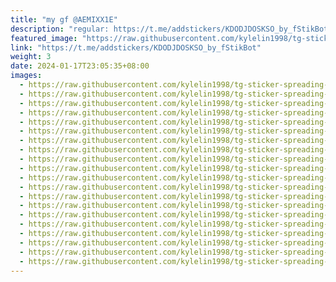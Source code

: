 ```yaml
---
title: "my gf @AEMIXX1E"
description: "regular: https://t.me/addstickers/KDODJDOSKSO_by_fStikBot"
featured_image: "https://raw.githubusercontent.com/kylelin1998/tg-sticker-spreading-worldwide-images/main/img/6f860bd4-44ac-4805-a5dc-a11ce1f19a57.jpg"
link: "https://t.me/addstickers/KDODJDOSKSO_by_fStikBot"
weight: 3
date: 2024-01-17T23:05:35+08:00
images:
  - https://raw.githubusercontent.com/kylelin1998/tg-sticker-spreading-worldwide-images/main/img/6f860bd4-44ac-4805-a5dc-a11ce1f19a57.jpg
  - https://raw.githubusercontent.com/kylelin1998/tg-sticker-spreading-worldwide-images/main/img/f1c5bd06-aef4-4d3e-8336-346c17f3486a.jpg
  - https://raw.githubusercontent.com/kylelin1998/tg-sticker-spreading-worldwide-images/main/img/beb9d6b0-9a82-42d2-9d96-915f369dc71b.jpg
  - https://raw.githubusercontent.com/kylelin1998/tg-sticker-spreading-worldwide-images/main/img/8fb87f3c-a52c-40c7-aa43-c178213a63fa.jpg
  - https://raw.githubusercontent.com/kylelin1998/tg-sticker-spreading-worldwide-images/main/img/7571b4f9-89a6-43c9-bb44-b4109b40e85b.jpg
  - https://raw.githubusercontent.com/kylelin1998/tg-sticker-spreading-worldwide-images/main/img/ae404a78-5b25-41d0-a79b-4577459765db.jpg
  - https://raw.githubusercontent.com/kylelin1998/tg-sticker-spreading-worldwide-images/main/img/ada0fc97-a1fe-401d-b727-a3a9018937eb.jpg
  - https://raw.githubusercontent.com/kylelin1998/tg-sticker-spreading-worldwide-images/main/img/23212e40-dfa7-4797-91bf-d213bcf682d1.jpg
  - https://raw.githubusercontent.com/kylelin1998/tg-sticker-spreading-worldwide-images/main/img/85b4bebb-e01c-4653-9439-e366ba7f9148.jpg
  - https://raw.githubusercontent.com/kylelin1998/tg-sticker-spreading-worldwide-images/main/img/63ad1d52-a184-4df9-83f2-5ac4584ae544.jpg
  - https://raw.githubusercontent.com/kylelin1998/tg-sticker-spreading-worldwide-images/main/img/a822ae33-f9f0-44b3-99e4-9df312e1fe2b.jpg
  - https://raw.githubusercontent.com/kylelin1998/tg-sticker-spreading-worldwide-images/main/img/d0872774-66c1-49f0-b8de-2d0f90d6e0da.jpg
  - https://raw.githubusercontent.com/kylelin1998/tg-sticker-spreading-worldwide-images/main/img/8e4b43cf-6122-4837-9979-c3c7fcde1e04.jpg
  - https://raw.githubusercontent.com/kylelin1998/tg-sticker-spreading-worldwide-images/main/img/d0aa7981-8a2f-428e-a945-55a824e8bb3a.jpg
  - https://raw.githubusercontent.com/kylelin1998/tg-sticker-spreading-worldwide-images/main/img/293399b9-298f-404c-a713-d31e12e6fc30.jpg
  - https://raw.githubusercontent.com/kylelin1998/tg-sticker-spreading-worldwide-images/main/img/778e7c2d-83f8-4f68-823e-4e455a1d2f4f.jpg
  - https://raw.githubusercontent.com/kylelin1998/tg-sticker-spreading-worldwide-images/main/img/7570b1a3-011f-4502-b2b5-39d9db542688.jpg
  - https://raw.githubusercontent.com/kylelin1998/tg-sticker-spreading-worldwide-images/main/img/e5cf417d-8306-48cc-bff0-80b899756a46.jpg
  - https://raw.githubusercontent.com/kylelin1998/tg-sticker-spreading-worldwide-images/main/img/176a6af5-e1db-4776-a4ce-a87d6b0dc2fa.jpg
  - https://raw.githubusercontent.com/kylelin1998/tg-sticker-spreading-worldwide-images/main/img/a5a5a4a6-90f7-4a4f-86cc-080d444acfa6.jpg
---
```

